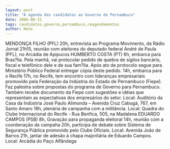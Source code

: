 ```yaml
---
layout: post
title: "A agenda dos candidatos ao Governo de Pernambuco"
date: 2006-08-31
tags: candidatos,governo,pernambuco,reagendamentos
author: None
---
```


MENDONÇA FILHO (PFL)
20h, entrevista ao Programa Movimento, da Rádio Jornal
21h15, reunião com eleitores do deputado federal André de Paula (PFL), no Arcádia de Apipucos
HUMBERTO COSTA (PT)
6h, embarca para Bras?lia. Pela manhã, vai protocolar pedido de quebra de sigilos bancário, fiscal e telefônico dele e de sua fam?lia. Após ato de protocolo segue para Ministério Público Federal entregar cópia deste pedido. 
14h, embarca para o Recife
17h, no Recife, tem encontro com lideranças empresariais promovido pela Federação da Indústria do Estado de Pernambuco (Fiepe). Faz palestra sobre propostas do programa de Governo para Pernambuco. Também recebe documento da Fiepe com sugestões e idéias que representam as expectativas dos empresários do setor. Local: Auditório da Casa da Indústria José Paulo Alimonda – Avenida Cruz Cabugá, 767, em Santo Amaro 
18h, plenária de campanha com a militância. Local: Quadra do Clube Internacional do Recife - Rua Benfica, 505, na Madalena
EDUARDO
 CAMPOS (PSB)
8h, Gravação para propaganda eleitoral 
14h, reunião com a coordenação da campaha 
20h, participa de debate sobre Sistema de Segurança Pública promovido pelo Clube Oficiais. Local: Avenida João de Barros 
21h, jantar de adesão à&nbsp;chapa majoritária&nbsp;de Eduardo Campos. Local: Arcádia do Paço Alfândega 
